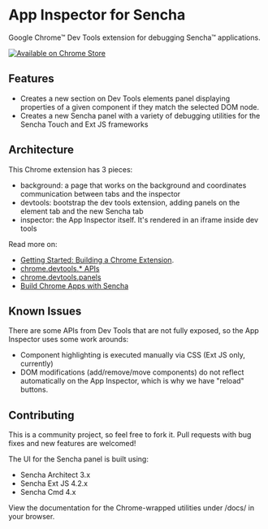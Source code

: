 App Inspector for Sencha
=======================
Google Chrome™ Dev Tools extension for debugging Sencha™ applications.

<a href="https://chrome.google.com/webstore/detail/app-inspector-for-sencha/pbeapidedgdpniokbedbfbaacglkceae">![Available on Chrome Store](https://developers.google.com/chrome/web-store/images/branding/ChromeWebStore_BadgeWBorder_v2_206x58.png)</a>

Features
--------
 - Creates a new section on Dev Tools elements panel displaying properties of a given component if they match the selected DOM node.
 - Creates a new Sencha panel with a variety of debugging utilities for the Sencha Touch and Ext JS frameworks
 
Architecture
------------
This Chrome extension has 3 pieces:

 - background: a page that works on the background and coordinates communication between tabs and the inspector
 - devtools: bootstrap the dev tools extension, adding panels on the element tab and the new Sencha tab
 - inspector: the App Inspector itself. It's rendered in an iframe inside dev tools

Read more on:

  - [Getting Started: Building a Chrome Extension](http://developer.chrome.com/extensions/getstarted.html).
  - [chrome.devtools.* APIs](http://developer.chrome.com/extensions/devtools.html)
  - [chrome.devtools.panels](http://developer.chrome.com/extensions/devtools_panels.html)
  - [Build Chrome Apps with Sencha](http://developer.chrome.com/apps/sencha_framework.html)

Known Issues
------------
There are some APIs from Dev Tools that are not fully exposed, so the App Inspector uses some work arounds:

 - Component highlighting is executed manually via CSS (Ext JS only, currently)
 - DOM modifications (add/remove/move components) do not reflect automatically on the App Inspector, which is why we have "reload" buttons.

Contributing
------------
This is a community project, so feel free to fork it. Pull requests with bug fixes and new features are welcomed!

The UI for the Sencha panel is built using:

  - Sencha Architect 3.x
  - Sencha Ext JS 4.2.x
  - Sencha Cmd 4.x

View the documentation for the Chrome-wrapped utilities under /docs/ in your browser.
